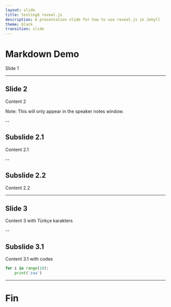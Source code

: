 ```yaml
---
layout: slide
title: testing8 reveal.js
description: A presentation slide for how to use reveal.js in Jekyll
theme: black
transition: slide
---
```

# Markdown Demo
Slide 1

---

## Slide 2

Content 2

Note: This will only appear in the speaker notes window.

--

## Subslide 2.1

Content 2.1

--

## Subslide 2.2

Content 2.2

---

## Slide 3

Content 3
with Türkçe karakters

--

## Subslide 3.1

Content 3.1
with codes
``` python
for i in range(10):
	print('zaa')
```

---

# Fin

